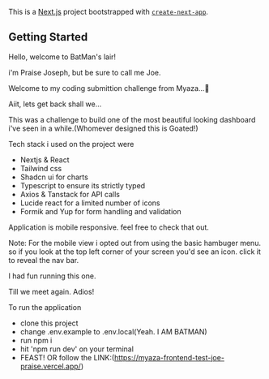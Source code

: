 This is a [Next.js](https://nextjs.org/) project bootstrapped with [`create-next-app`](https://github.com/vercel/next.js/tree/canary/packages/create-next-app).

## Getting Started

Hello, welcome to BatMan's lair!

i'm Praise Joseph, but be sure to call me Joe.

Welcome to my coding submittion challenge from Myaza...🍾

Aiit, lets get back shall we...

This was a challenge to build one of the most beautiful looking dashboard i've seen in a while.(Whomever designed this is Goated!)

Tech stack i used on the project were

- Nextjs & React
- Tailwind css
- Shadcn ui for charts
- Typescript to ensure its strictly typed
- Axios & Tanstack for API calls
- Lucide react for a limited number of icons
- Formik and Yup for form handling and validation

Application is mobile responsive. feel free to check that out.

Note: For the mobile view i opted out from using the basic hambuger menu. so if you look at the top left corner of your screen you'd see an icon. click it to reveal the nav bar.

I had fun running this one.

Till we meet again. Adios!

To run the application

- clone this project
- change .env.example to .env.local(Yeah. I AM BATMAN)
- run npm i
- hit 'npm run dev' on your terminal
- FEAST!
  OR
  follow the LINK:(https://myaza-frontend-test-joe-praise.vercel.app/)
